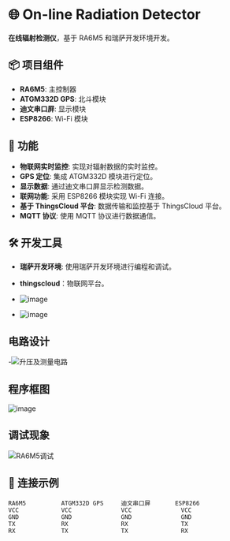 # 🌐 On-line Radiation Detector

**在线辐射检测仪**，基于 RA6M5 和瑞萨开发环境开发。

## 📦 项目组件
- **RA6M5**: 主控制器
- **ATGM332D GPS**: 北斗模块
- **迪文串口屏**: 显示模块
- **ESP8266**: Wi-Fi 模块

## 🚀 功能
- **物联网实时监控**: 实现对辐射数据的实时监控。
- **GPS 定位**: 集成 ATGM332D 模块进行定位。
- **显示数据**: 通过迪文串口屏显示检测数据。
- **联网功能**: 采用 ESP8266 模块实现 Wi-Fi 连接。
- **基于 ThingsCloud 平台**: 数据传输和监控基于 ThingsCloud 平台。
- **MQTT 协议**: 使用 MQTT 协议进行数据通信。

## 🛠️ 开发工具
- **瑞萨开发环境**: 使用瑞萨开发环境进行编程和调试。
- **thingscloud**：物联网平台。
- ![image](https://github.com/pieceofApple/On-line-radiation-detector/assets/116827010/746dfe3e-0a07-4495-9166-0d5c06a313b5)

- ![image](https://github.com/pieceofApple/On-line-radiation-detector/assets/116827010/9c4786ae-7f81-44e1-9546-f374bec5048b)
## 电路设计
-![升压及测量电路](https://github.com/pieceofApple/On-line-radiation-detector/assets/116827010/a9692a17-21cc-4646-8c83-a42af5f03deb)
## 程序框图
![image](https://github.com/pieceofApple/On-line-radiation-detector/assets/116827010/9124bf18-643f-41a9-8310-89b68a4f251e)

## 调试现象
  ![RA6M5调试](https://github.com/pieceofApple/On-line-radiation-detector/assets/116827010/b128dc85-3abc-45e6-9c16-f649b240dfba)

## 📡 连接示例
```plaintext
RA6M5          ATGM332D GPS     迪文串口屏       ESP8266
VCC            VCC              VCC              VCC
GND            GND              GND              GND
TX             RX               RX               TX
RX             TX               TX               RX
